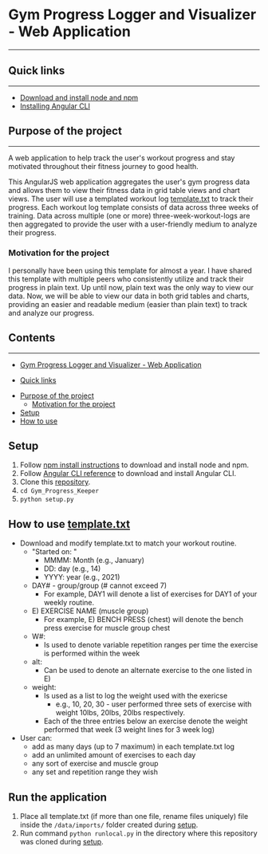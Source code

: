 # Gym Progress Logger and Visualizer - Web Application

---



## Quick links

---

- [Download and install node and npm](https://docs.npmjs.com/cli/v7/configuring-npm/install)
- [Installing Angular CLI](https://angular.io/cli)

## Purpose of the project

---

A web application to help track the user's workout progress and stay motivated throughout their fitness journey to good health.

This AngularJS web application aggregates the user's gym progress data and allows them to view their fitness data in grid table views and chart views. The user will use a templated workout log [template.txt](https://github.com/alexabram/Gym_Progress_Keeper/blob/master/template.txt) to track their progress. Each workout log template consists of data across three weeks of training. Data across multiple (one or more) three-week-workout-logs are then aggregated to provide the user with a user-friendly medium to analyze their progress.

### Motivation for the project

I personally have been using this template for almost a year. I have shared this template with multiple peers who consistently utilize and track their progress in plain text. Up until now, plain text was the only way to view our data. Now, we will be able to view our data in both grid tables and charts, providing an easier and readable medium (easier than plain text) to track and analyze our progress.

## Contents

---

- [Gym Progress Logger and Visualizer - Web Application](#gym-progress-logger-and-visualizer-web---application)

* [Quick links](#quick-links)

- [Purpose of the project](#purpose-of-the-project)
  - [Motivation for the project](#motivation-for-the-project)
- [Setup](#setup)
- [How to use](#how-to-use)

## Setup

1. Follow [npm install instructions](https://docs.npmjs.com/cli/v7/configuring-npm/install) to download and install node and npm.
2. Follow [Angular CLI reference](https://angular.io/cli) to download and install Angular CLI.
3. Clone this [repository](https://github.com/alexabram/Gym_Progress_Keeper).
4. `cd Gym_Progress_Keeper`
5. `python setup.py`

## How to use [template.txt](https://github.com/alexabram/Gym_Progress_Keeper/blob/master/template.txt)

- Download and modify template.txt to match your workout routine.
  - "Started on: "
    - MMMM: Month (e.g., January)
    - DD: day (e.g., 14)
    - YYYY: year (e.g., 2021)
  - DAY# - group/group (# cannot exceed 7)
    - For example, DAY1 will denote a list of exercises for DAY1 of your weekly routine.
  - E) EXERCISE NAME (muscle group)
    - For example, E) BENCH PRESS (chest) will denote the bench press exercise for muscle group chest
  - W#:
    - Is used to denote variable repetition ranges per time the exercise is performed within the week
  - alt:
    - Can be used to denote an alternate exercise to the one listed in E)
  - weight:
    - Is used as a list to log the weight used with the exericse
      - e.g., 10, 20, 30 - user performed three sets of exercise with weight 10lbs, 20lbs, 20lbs respectively.
    - Each of the three entries below an exercise denote the weight performed that week (3 weight lines for 3 week log)
- User can:
  - add as many days (up to 7 maximum) in each template.txt log
  - add an unlimited amount of exercises to each day
  - any sort of exercise and muscle group
  - any set and repetition range they wish

## Run the application

1. Place all template.txt (if more than one file, rename files uniquely) file inside the `/data/imports/` folder created during [setup](#setup).
2. Run command `python runlocal.py` in the directory where this repository was cloned during [setup](#setup).

